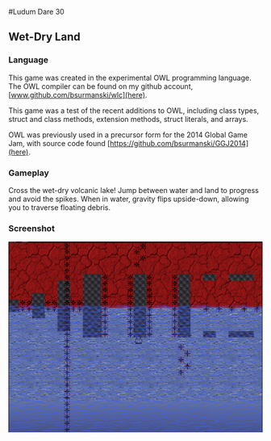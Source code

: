 #Ludum Dare 30
## Wet-Dry Land

### Language
This game was created in the experimental OWL programming language. The OWL
compiler can be found on my github account,
[www.github.com/bsurmanski/wlc](here). 

This game was a test of the recent additions to OWL, including class types,
struct and class methods, extension methods, struct literals, and arrays.

OWL was previously used in a precursor form for the 2014 Global Game Jam, with
source code found [https://github.com/bsurmanski/GGJ2014](here).

### Gameplay
Cross the wet-dry volcanic lake! Jump between water and land to progress and
avoid the spikes.  When in water, gravity flips upside-down, allowing you to
traverse floating debris.

### Screenshot

![traversing underwater](/screenshot/01.png?raw=true)
